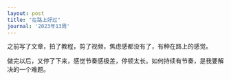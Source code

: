 ```yaml
---
layout: post
title: "在路上好过"
journal: '2023年13周'
---
```


之前写了文章，拍了教程，剪了视频，焦虑感都没有了，有种在路上的感觉。

做完以后，又停了下来，感觉节奏感极差，停顿太长。如何持续有节奏，是我要解决的一个难题。